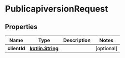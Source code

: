 # PublicapiversionRequest

## Properties
Name | Type | Description | Notes
------------ | ------------- | ------------- | -------------
**clientId** | [**kotlin.String**](.md) |  |  [optional]

